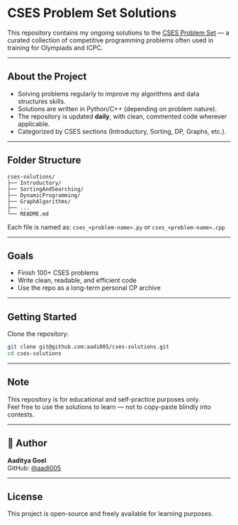 # CSES Problem Set Solutions

This repository contains my ongoing solutions to the [CSES Problem Set](https://cses.fi/problemset/) — a curated collection of competitive programming problems often used in training for Olympiads and ICPC.

---

## About the Project

- Solving problems regularly to improve my algorithms and data structures skills.
- Solutions are written in Python/C++ (depending on problem nature).
- The repository is updated **daily**, with clean, commented code wherever applicable.
- Categorized by CSES sections (Introductory, Sorting, DP, Graphs, etc.).

---

## Folder Structure

```
cses-solutions/
├── Introductory/
├── SortingAndSearching/
├── DynamicProgramming/
├── GraphAlgorithms/
├── ...
└── README.md
```

Each file is named as: `cses_<problem-name>.py` or `cses_<problem-name>.cpp`

---

## Goals

- Finish 100+ CSES problems
- Write clean, readable, and efficient code
- Use the repo as a long-term personal CP archive

---

## Getting Started

Clone the repository:

```bash
git clone git@github.com:aadi005/cses-solutions.git
cd cses-solutions
```

---

## Note

This repository is for educational and self-practice purposes only.  
Feel free to use the solutions to learn — not to copy-paste blindly into contests.

---

## 👤 Author

**Aaditya Goel**  
GitHub: [@aadi005](https://github.com/aadi005)

---

## License

This project is open-source and freely available for learning purposes.
